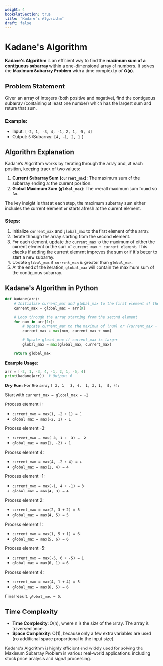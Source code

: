 ```yaml
---
weight: 4
bookFlatSection: true
title: "Kadane's Algorithm"
draft: false
---
```


# Kadane's Algorithm

**Kadane's Algorithm** is an efficient way to find the **maximum sum of a contiguous subarray** within a one-dimensional array of numbers. It solves the **Maximum Subarray Problem** with a time complexity of **O(n)**.

## Problem Statement
Given an array of integers (both positive and negative), find the contiguous subarray (containing at least one number) which has the largest sum and return that sum.

### Example:
- Input: `[-2, 1, -3, 4, -1, 2, 1, -5, 4]`
- Output: `6` (Subarray: `[4, -1, 2, 1]`)

## Algorithm Explanation
Kadane’s Algorithm works by iterating through the array and, at each position, keeping track of two values:
1. **Current Subarray Sum (`current_max`)**: The maximum sum of the subarray ending at the current position.
2. **Global Maximum Sum (`global_max`)**: The overall maximum sum found so far.

The key insight is that at each step, the maximum subarray sum either includes the current element or starts afresh at the current element.

### Steps:
1. Initialize `current_max` and `global_max` to the first element of the array.
2. Iterate through the array starting from the second element.
3. For each element, update the `current_max` to the maximum of either the current element or the sum of `current_max + current element`. This checks if adding the current element improves the sum or if it's better to start a new subarray.
4. Update `global_max` if `current_max` is greater than `global_max`.
5. At the end of the iteration, `global_max` will contain the maximum sum of the contiguous subarray.

## Kadane's Algorithm in Python

```python
def kadane(arr):
    # Initialize current_max and global_max to the first element of the array
    current_max = global_max = arr[0]
    
    # Loop through the array starting from the second element
    for num in arr[1:]:
        # Update current_max to the maximum of (num) or (current_max + num)
        current_max = max(num, current_max + num)
        
        # Update global_max if current_max is larger
        global_max = max(global_max, current_max)
    
    return global_max
```

**Example Usage**:
```python
arr = [-2, 1, -3, 4, -1, 2, 1, -5, 4]
print(kadane(arr))  # Output: 6
```
**Dry Run**:
For the array `[-2, 1, -3, 4, -1, 2, 1, -5, 4]`:

Start with `current_max = global_max = -2`

Process element 1:
- `current_max = max(1, -2 + 1) = 1`
- `global_max = max(-2, 1) = 1`

Process element -3:
- `current_max = max(-3, 1 + -3) = -2`
- `global_max = max(1, -2) = 1`

Process element 4:
- `current_max = max(4, -2 + 4) = 4`
- `global_max = max(1, 4) = 4`

Process element -1:
- `current_max = max(-1, 4 + -1) = 3`
- `global_max = max(4, 3) = 4`

Process element 2:
- `current_max = max(2, 3 + 2) = 5`
- `global_max = max(4, 5) = 5`

Process element 1:
- `current_max = max(1, 5 + 1) = 6`
- `global_max = max(5, 6) = 6`

Process element -5:
- `current_max = max(-5, 6 + -5) = 1`
- `global_max = max(6, 1) = 6`

Process element 4:
- `current_max = max(4, 1 + 4) = 5`
- `global_max = max(6, 5) = 6`

Final result: `global_max = 6`.

## Time Complexity
- **Time Complexity**: O(n), where n is the size of the array. The array is traversed once.
- **Space Complexity**: O(1), because only a few extra variables are used (no additional space proportional to the input size).

Kadane’s Algorithm is highly efficient and widely used for solving the Maximum Subarray Problem in various real-world applications, including stock price analysis and signal processing.